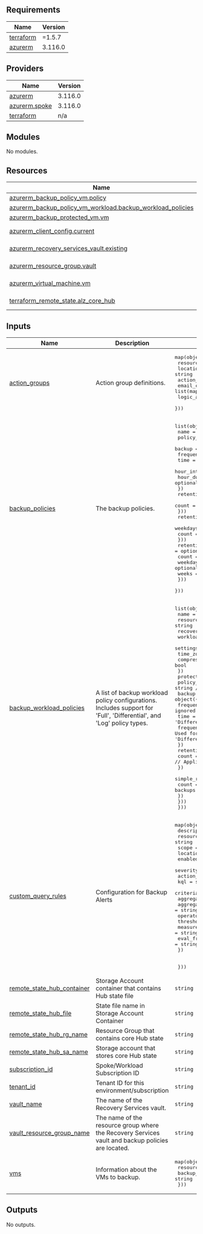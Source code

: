 <!-- BEGIN_TF_DOCS -->

## Requirements

| Name                                                                     | Version |
| ------------------------------------------------------------------------ | ------- |
| <a name="requirement_terraform"></a> [terraform](#requirement_terraform) | =1.5.7  |
| <a name="requirement_azurerm"></a> [azurerm](#requirement_azurerm)       | 3.116.0 |

## Providers

| Name                                                                           | Version |
| ------------------------------------------------------------------------------ | ------- |
| <a name="provider_azurerm"></a> [azurerm](#provider_azurerm)                   | 3.116.0 |
| <a name="provider_azurerm.spoke"></a> [azurerm.spoke](#provider_azurerm.spoke) | 3.116.0 |
| <a name="provider_terraform"></a> [terraform](#provider_terraform)             | n/a     |

## Modules

No modules.

## Resources

| Name                                                                                                                                                                     | Type        |
| ------------------------------------------------------------------------------------------------------------------------------------------------------------------------ | ----------- |
| [azurerm_backup_policy_vm.policy](https://registry.terraform.io/providers/hashicorp/azurerm/3.116.0/docs/resources/backup_policy_vm)                                     | resource    |
| [azurerm_backup_policy_vm_workload.backup_workload_policies](https://registry.terraform.io/providers/hashicorp/azurerm/3.116.0/docs/resources/backup_policy_vm_workload) | resource    |
| [azurerm_backup_protected_vm.vm](https://registry.terraform.io/providers/hashicorp/azurerm/3.116.0/docs/resources/backup_protected_vm)                                   | resource    |
| [azurerm_client_config.current](https://registry.terraform.io/providers/hashicorp/azurerm/3.116.0/docs/data-sources/client_config)                                       | data source |
| [azurerm_recovery_services_vault.existing](https://registry.terraform.io/providers/hashicorp/azurerm/3.116.0/docs/data-sources/recovery_services_vault)                  | data source |
| [azurerm_resource_group.vault](https://registry.terraform.io/providers/hashicorp/azurerm/3.116.0/docs/data-sources/resource_group)                                       | data source |
| [azurerm_virtual_machine.vm](https://registry.terraform.io/providers/hashicorp/azurerm/3.116.0/docs/data-sources/virtual_machine)                                        | data source |
| [terraform_remote_state.alz_core_hub](https://registry.terraform.io/providers/hashicorp/terraform/latest/docs/data-sources/remote_state)                                 | data source |

## Inputs

| Name                                                                                                            | Description                                                                                                           | Type                                                                                                                                                                                                                                                                                                                                                                                                                                                                                                                                                                                                                                                                                                                                                                                                                                                           | Default | Required |
| --------------------------------------------------------------------------------------------------------------- | --------------------------------------------------------------------------------------------------------------------- | -------------------------------------------------------------------------------------------------------------------------------------------------------------------------------------------------------------------------------------------------------------------------------------------------------------------------------------------------------------------------------------------------------------------------------------------------------------------------------------------------------------------------------------------------------------------------------------------------------------------------------------------------------------------------------------------------------------------------------------------------------------------------------------------------------------------------------------------------------------- | ------- | :------: |
| <a name="input_action_groups"></a> [action_groups](#input_action_groups)                                        | Action group definitions.                                                                                             | <pre>map(object({<br> resource_group = string<br> location = string<br> action_group_name = string<br> email_config = list(map(string))<br> logic_app_config = list(map(string))<br> }))</pre>                                                                                                                                                                                                                                                                                                                                                                                                                                                                                                                                                                                                                                                                 | `null`  |    no    |
| <a name="input_backup_policies"></a> [backup_policies](#input_backup_policies)                                  | The backup policies.                                                                                                  | <pre>list(object({<br> name = string<br> policy_type = string<br> backup = object({<br> frequency = string<br> time = string<br> hour_interval = optional(string)<br> hour_duration = optional(string)<br> })<br> retention_daily = optional(object({<br> count = number<br> }))<br> retention_weekly = optional(object({<br> weekdays = list(string)<br> count = number<br> }))<br> retention_monthly = optional(object({<br> count = number<br> weekdays = optional(list(string))<br> weeks = optional(list(string))<br> }))<br> }))</pre>                                                                                                                                                                                                                                                                                                                   | `[]`    |    no    |
| <a name="input_backup_workload_policies"></a> [backup_workload_policies](#input_backup_workload_policies)       | A list of backup workload policy configurations. Includes support for 'Full', 'Differential', and 'Log' policy types. | <pre>list(object({<br> name = string<br> resource_group_name = string<br> recovery_vault_name = string<br> workload_type = string<br> settings = object({<br> time_zone = string<br> compression_enabled = bool<br> })<br> protection_policies = list(object({<br> policy_type = string // Can be 'Full', 'Differential', or 'Log'<br> backup = object({<br> frequency = string // Used for 'Full' and 'Differential', ignored for 'Log'<br> time = string // Used for 'Full' and 'Differential', ignored for 'Log'<br> frequency_in_minutes = number // Used for 'Log', should be null or ignored for 'Full' and 'Differential'<br> })<br> retention_daily = object({<br> count = number // Applicable for 'Full' and 'Differential' backups<br> })<br> simple_retention = object({<br> count = number // Used for 'Log' backups<br> })<br> }))<br> }))</pre> | `[]`    |    no    |
| <a name="input_custom_query_rules"></a> [custom_query_rules](#input_custom_query_rules)                         | Configuration for Backup Alerts                                                                                       | <pre>map(object({<br> description = string<br> resource_group = string<br> scope = string<br> location = string<br> enabled = bool<br> severity = number<br> action_group = string<br> kql = string<br> criteria = object({<br> aggregation = string<br> aggregation_granularity = string<br> operator = string<br> threshold = number<br> measure_column = string # not usually needed for "count" aggregation<br> eval_frequency = string<br> })<br><br><br> }))</pre>                                                                                                                                                                                                                                                                                                                                                                                       | `null`  |    no    |
| <a name="input_remote_state_hub_container"></a> [remote_state_hub_container](#input_remote_state_hub_container) | Storage Account container that contains Hub state file                                                                | `string`                                                                                                                                                                                                                                                                                                                                                                                                                                                                                                                                                                                                                                                                                                                                                                                                                                                       | n/a     |   yes    |
| <a name="input_remote_state_hub_file"></a> [remote_state_hub_file](#input_remote_state_hub_file)                | State file name in Storage Account Container                                                                          | `string`                                                                                                                                                                                                                                                                                                                                                                                                                                                                                                                                                                                                                                                                                                                                                                                                                                                       | n/a     |   yes    |
| <a name="input_remote_state_hub_rg_name"></a> [remote_state_hub_rg_name](#input_remote_state_hub_rg_name)       | Resource Group that contains core Hub state                                                                           | `string`                                                                                                                                                                                                                                                                                                                                                                                                                                                                                                                                                                                                                                                                                                                                                                                                                                                       | n/a     |   yes    |
| <a name="input_remote_state_hub_sa_name"></a> [remote_state_hub_sa_name](#input_remote_state_hub_sa_name)       | Storage account that stores core Hub state                                                                            | `string`                                                                                                                                                                                                                                                                                                                                                                                                                                                                                                                                                                                                                                                                                                                                                                                                                                                       | n/a     |   yes    |
| <a name="input_subscription_id"></a> [subscription_id](#input_subscription_id)                                  | Spoke/Workload Subscription ID                                                                                        | `string`                                                                                                                                                                                                                                                                                                                                                                                                                                                                                                                                                                                                                                                                                                                                                                                                                                                       | n/a     |   yes    |
| <a name="input_tenant_id"></a> [tenant_id](#input_tenant_id)                                                    | Tenant ID for this environment/subscription                                                                           | `string`                                                                                                                                                                                                                                                                                                                                                                                                                                                                                                                                                                                                                                                                                                                                                                                                                                                       | n/a     |   yes    |
| <a name="input_vault_name"></a> [vault_name](#input_vault_name)                                                 | The name of the Recovery Services vault.                                                                              | `string`                                                                                                                                                                                                                                                                                                                                                                                                                                                                                                                                                                                                                                                                                                                                                                                                                                                       | n/a     |   yes    |
| <a name="input_vault_resource_group_name"></a> [vault_resource_group_name](#input_vault_resource_group_name)    | The name of the resource group where the Recovery Services vault and backup policies are located.                     | `string`                                                                                                                                                                                                                                                                                                                                                                                                                                                                                                                                                                                                                                                                                                                                                                                                                                                       | n/a     |   yes    |
| <a name="input_vms"></a> [vms](#input_vms)                                                                      | Information about the VMs to backup.                                                                                  | <pre>map(object({<br> resource_group = string<br> backup_policy = string<br> }))</pre>                                                                                                                                                                                                                                                                                                                                                                                                                                                                                                                                                                                                                                                                                                                                                                         | n/a     |   yes    |

## Outputs

No outputs.

<!-- END_TF_DOCS -->
